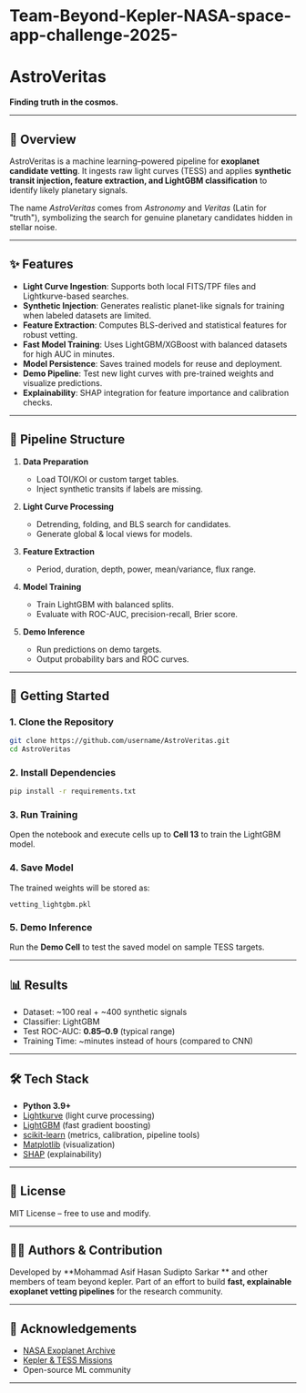 # Team-Beyond-Kepler-NASA-space-app-challenge-2025-

# AstroVeritas

**Finding truth in the cosmos.**

---

## 🌌 Overview

AstroVeritas is a machine learning–powered pipeline for **exoplanet candidate vetting**. It ingests raw light curves (TESS) and applies **synthetic transit injection, feature extraction, and LightGBM classification** to identify likely planetary signals.

The name *AstroVeritas* comes from *Astronomy* and *Veritas* (Latin for "truth"), symbolizing the search for genuine planetary candidates hidden in stellar noise.

---

## ✨ Features

* **Light Curve Ingestion**: Supports both local FITS/TPF files and Lightkurve-based searches.
* **Synthetic Injection**: Generates realistic planet-like signals for training when labeled datasets are limited.
* **Feature Extraction**: Computes BLS-derived and statistical features for robust vetting.
* **Fast Model Training**: Uses LightGBM/XGBoost with balanced datasets for high AUC in minutes.
* **Model Persistence**: Saves trained models for reuse and deployment.
* **Demo Pipeline**: Test new light curves with pre-trained weights and visualize predictions.
* **Explainability**: SHAP integration for feature importance and calibration checks.

---

## 📂 Pipeline Structure

1. **Data Preparation**

   * Load TOI/KOI or custom target tables.
   * Inject synthetic transits if labels are missing.

2. **Light Curve Processing**

   * Detrending, folding, and BLS search for candidates.
   * Generate global & local views for models.

3. **Feature Extraction**

   * Period, duration, depth, power, mean/variance, flux range.

4. **Model Training**

   * Train LightGBM with balanced splits.
   * Evaluate with ROC-AUC, precision-recall, Brier score.

5. **Demo Inference**

   * Run predictions on demo targets.
   * Output probability bars and ROC curves.

---

## 🚀 Getting Started

### 1. Clone the Repository

```bash
git clone https://github.com/username/AstroVeritas.git
cd AstroVeritas
```

### 2. Install Dependencies

```bash
pip install -r requirements.txt
```

### 3. Run Training

Open the notebook and execute cells up to **Cell 13** to train the LightGBM model.

### 4. Save Model

The trained weights will be stored as:

```
vetting_lightgbm.pkl
```

### 5. Demo Inference

Run the **Demo Cell** to test the saved model on sample TESS targets.

---

## 📊 Results

* Dataset: ~100 real + ~400 synthetic signals
* Classifier: LightGBM
* Test ROC-AUC: **0.85–0.9** (typical range)
* Training Time: ~minutes instead of hours (compared to CNN)

---

## 🛠️ Tech Stack

* **Python 3.9+**
* [Lightkurve](https://docs.lightkurve.org/) (light curve processing)
* [LightGBM](https://lightgbm.readthedocs.io/) (fast gradient boosting)
* [scikit-learn](https://scikit-learn.org/) (metrics, calibration, pipeline tools)
* [Matplotlib](https://matplotlib.org/) (visualization)
* [SHAP](https://shap.readthedocs.io/) (explainability)

---

## 📜 License

MIT License – free to use and modify.

---

## 👩‍🚀 Authors & Contribution

Developed by **Mohammad Asif Hasan Sudipto Sarkar ** and other members of team beyond kepler.
Part of an effort to build **fast, explainable exoplanet vetting pipelines** for the research community.

---

## 🌠 Acknowledgements

* [NASA Exoplanet Archive](https://exoplanetarchive.ipac.caltech.edu/)
* [Kepler & TESS Missions](https://exoplanets.nasa.gov/)
* Open-source ML community

---
